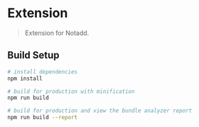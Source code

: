 # Extension

> Extension for Notadd.

## Build Setup

``` bash
# install dependencies
npm install

# build for production with minification
npm run build

# build for production and view the bundle analyzer report
npm run build --report
```
